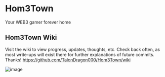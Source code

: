 # Hom3Town
Your WEB3 gamer forever home

## Hom3Town Wiki
Visit the wiki to view progress, updates, thoughts, etc. Check back often, as most write-ups will exist there for further explanations of future commits. Thanks! 
https://github.com/TalonDragon000/Hom3Town/wiki

![image](https://github.com/user-attachments/assets/30079151-56b1-4bdb-96b5-7cf0d6985545)
